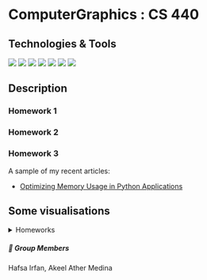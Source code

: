 # ComputerGraphics : CS 440

## Technologies & Tools
![](https://img.shields.io/badge/Editor-VS_Code-informational?style=flat&logo=intellij-idea&logoColor=white&color=2bbc8a)
![](https://img.shields.io/badge/Code-Python-informational?style=flat&logo=python&logoColor=white&color=2bbc8a)
![](https://img.shields.io/badge/Code-JavaScript-informational?style=flat&logo=javascript&logoColor=white&color=2bbc8a)
![](https://img.shields.io/badge/Code-Html-informational?style=flat&logo=HTML&logoColor=white&color=2bbc8a)
![](https://img.shields.io/badge/Code-CSS-informational?style=flat&logo=CSS&logoColor=white&color=2bbc8a)
![](https://img.shields.io/badge/Code-C++-informational?style=flat&logo=C++&logoColor=white&color=2bbc8a)
![](https://img.shields.io/badge/API-WebGL-informational?style=flat&logo=webgl&logoColor=white&color=2bbc8a)


##  Description

  <!-- [martinheinz.dev](https://martinheinz.dev/) -->
 ### Homework 1
 
 ### Homework 2
 
 ### Homework 3

A sample of my recent articles:

- [Optimizing Memory Usage in Python Applications](https://bit.ly/3M30D82)


## Some visualisations

<p float="left">
 <details>
  <summary>Homeworks</summary>
   
  <img height = 200px width = 350px align="center" src="https://github.com/HafsaI/Computer-Graphics/tree/main/images/tri_poly.png" />
  <img height = 200px width = 350px align="center" src="https://github.com/HafsaI/Computer-Graphics/blob/main/images/rect_poly.PNG" />
  <!-- <img height = 300px width = 380px align="center" src="https://github.com/HafsaI/Computer-Graphics/blob/main/images/sierpinski_1.png" /> -->
  <div>
  <img width = 500px align="center" src="https://github.com/HafsaI/Computer-Graphics/blob/main/images/circles.png" />
  </div>
   <div>
  <img width = 500px align="center" src="https://github.com/HafsaI/Computer-Graphics/blob/main/images/sierpinski_2.png" />
  </div>
  <img height = 300px width = 300px align="center" src="https://github.com/HafsaI/Computer-Graphics/blob/main/images/mandelbrot_cpu.png" />
  <img height = 300px width = 300px align="center" src="https://github.com/HafsaI/Computer-Graphics/blob/main/images/mandelbrot_gpu.png" />
  <img height = 400px width = 500px align="center" src="https://github.com/HafsaI/Computer-Graphics/blob/main/images/reflex.png" />
  <img height = 400px width = 500px align="center" src="https://github.com/HafsaI/Computer-Graphics/blob/main/images/galore.png" />
  <img src="https://github.com/HafsaI/Computer-Graphics/blob/main/images/tetrahedron.gif" width="200px">

</details>
</p>

##### &#128101; Group Members
Hafsa Irfan, Akeel Ather Medina


